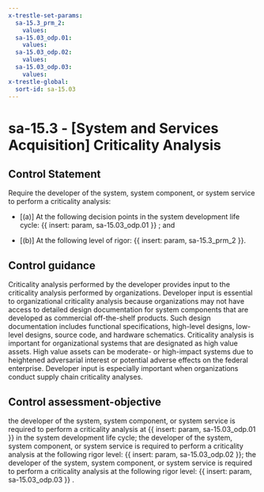 ```yaml
---
x-trestle-set-params:
  sa-15.3_prm_2:
    values:
  sa-15.03_odp.01:
    values:
  sa-15.03_odp.02:
    values:
  sa-15.03_odp.03:
    values:
x-trestle-global:
  sort-id: sa-15.03
---
```


# sa-15.3 - \[System and Services Acquisition\] Criticality Analysis

## Control Statement

Require the developer of the system, system component, or system service to perform a criticality analysis:

- \[(a)\] At the following decision points in the system development life cycle: {{ insert: param, sa-15.03_odp.01 }} ; and

- \[(b)\] At the following level of rigor: {{ insert: param, sa-15.3_prm_2 }}.

## Control guidance

Criticality analysis performed by the developer provides input to the criticality analysis performed by organizations. Developer input is essential to organizational criticality analysis because organizations may not have access to detailed design documentation for system components that are developed as commercial off-the-shelf products. Such design documentation includes functional specifications, high-level designs, low-level designs, source code, and hardware schematics. Criticality analysis is important for organizational systems that are designated as high value assets. High value assets can be moderate- or high-impact systems due to heightened adversarial interest or potential adverse effects on the federal enterprise. Developer input is especially important when organizations conduct supply chain criticality analyses.

## Control assessment-objective

the developer of the system, system component, or system service is required to perform a criticality analysis at {{ insert: param, sa-15.03_odp.01 }} in the system development life cycle;
the developer of the system, system component, or system service is required to perform a criticality analysis at the following rigor level: {{ insert: param, sa-15.03_odp.02 }};
the developer of the system, system component, or system service is required to perform a criticality analysis at the following rigor level: {{ insert: param, sa-15.03_odp.03 }} .
